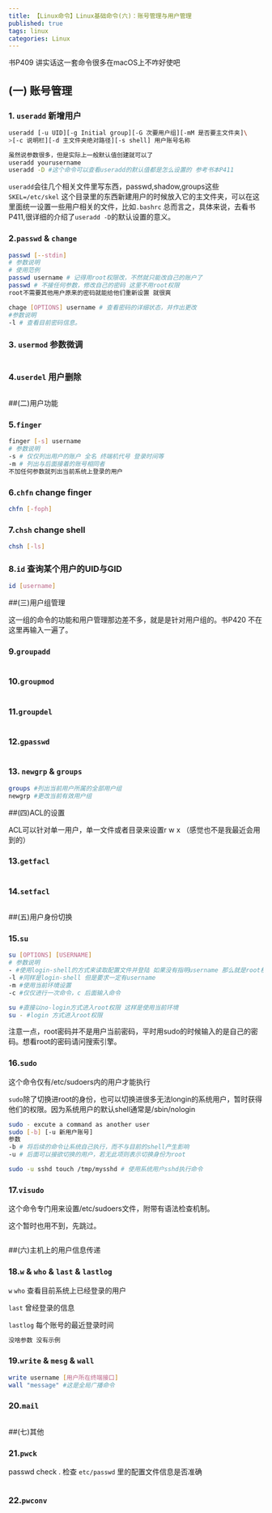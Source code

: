 ```yaml
---
title: 【Linux命令】Linux基础命令(六)：账号管理与用户管理
published: true
tags: linux
categories: Linux
---
```



书P409 讲实话这一套命令很多在macOS上不咋好使吧
## (一) 账号管理

### 1. `useradd`  新增用户
```bash
useradd [-u UID][-g Initial group][-G 次要用户组][-mM 是否要主文件夹]\
>[-c 说明栏][-d 主文件夹绝对路径][-s shell] 用户账号名称

虽然说参数很多，但是实际上一般默认值创建就可以了
useradd yourusername
useradd -D #这个命令可以查看useradd的默认值都是怎么设置的 参考书本P411
```
`useradd`会往几个相关文件里写东西，passwd,shadow,groups这些
`SKEL=/etc/skel` 这个目录里的东西新建用户的时候放入它的主文件夹，可以在这里面统一设置一些用户相关的文件，比如`.bashrc`
总而言之，具体来说，去看书P411,很详细的介绍了`useradd -D`的默认设置的意义。

### 2.`passwd` & `change`
```bash
passwd [--stdin]
# 参数说明
# 使用范例
passwd username # 记得用root权限改，不然就只能改自己的账户了
passwd # 不接任何参数，修改自己的密码 这里不用root权限
root不需要其他用户原来的密码就能给他们重新设置 就很爽 

chage [OPTIONS] username # 查看密码的详细状态，并作出更改
#参数说明
-l # 查看目前密码信息。
```

### 3. `usermod` 参数微调
```bash

```
### 4.`userdel` 用户删除
```bash

```

##(二)用户功能
### 5.`finger`
```bash
finger [-s] username
# 参数说明
-s # 仅仅列出用户的账户 全名 终端机代号 登录时间等
-m # 列出与后面接着的账号相同者
不加任何参数就列出当前系统上登录的用户
```
### 6.`chfn`  change finger
```bash
chfn [-foph]
```
### 7.`chsh` change shell
```bash
chsh [-ls]
```
### 8.`id` 查询某个用户的UID与GID
```bash
id [username]
```

##(三)用户组管理

这一组的命令的功能和用户管理那边差不多，就是是针对用户组的。书P420 不在这里再输入一遍了。
### 9.`groupadd`
```bash

```
### 10.`groupmod`
```bash

```
### 11.`groupdel`
```bash

```
### 12.`gpasswd`
```bash

```
### 13. `newgrp` & `groups`
```bash
groups #列出当前用户所属的全部用户组
newgrp #更改当前有效用户组
```


##(四)ACL的设置

ACL可以针对单一用户，单一文件或者目录来设置r w x 
（感觉也不是我最近会用到的）

### 13.`getfacl`
```bash

```
### 14.`setfacl`
```bash

```

##(五)用户身份切换
### 15.`su`
```bash
su [OPTIONS] [USERNAME]
# 参数说明
- #使用login-shell的方式来读取配置文件并登陆 如果没有指明username 那么就是root权限
-l #同样是login-shell 但是要求一定有username
-m #使用当前环境设置
-c #仅仅进行一次命令，c 后面输入命令

su #直接以no-login方式进入root权限 这样是使用当前环境
su - #login 方式进入root权限
```
注意一点，root密码并不是用户当前密码，平时用sudo的时候输入的是自己的密码。想看root的密码请问搜索引擎。
### 16.`sudo`

这个命令仅有/etc/sudoers内的用户才能执行

`sudo`除了切换进root的身份，也可以切换进很多无法longin的系统用户，暂时获得他们的权限。因为系统用户的默认shell通常是/sbin/nologin

```bash
sudo - excute a command as another user
sudo [-b] [-u 新用户账号]
参数
-b # 将后续的命令让系统自己执行，而不与目前的shell产生影响
-u # 后面可以接欲切换的用户，若无此项则表示切换身份为root

sudo -u sshd touch /tmp/mysshd # 使用系统用户sshd执行命令
```
### 17.`visudo` 

这个命令专门用来设置/etc/sudoers文件，附带有语法检查机制。

这个暂时也用不到，先跳过。

```bash

```

##(六)主机上的用户信息传递
### 18.`w` & `who` & `last` & `lastlog`

`w`   `who` 查看目前系统上已经登录的用户

`last` 曾经登录的信息

`lastlog` 每个账号的最近登录时间

```bash
没啥参数 没有示例
```
### 19.`write` & `mesg` & `wall`
```bash
write username [用户所在终端接口]
wall "message" #这是全局广播命令
```
### 20.`mail`
```bash

```

##(七)其他
### 21.`pwck`

passwd check . 检查 `etc/passwd` 里的配置文件信息是否准确

```bash 

```
### 22.`pwconv`
```bash

```





















